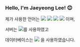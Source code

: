 ###  Hello, I'm Jaeyeong Lee! 😊 

제가 사용한 언어는 
<img src="https://img.shields.io/badge/HTML5-E34F26?style=flat&logo=HTML5&logoColor=white"/>
<img src="https://img.shields.io/badge/CSS3-1572B6?style=flat&logo=CSS3&logoColor=white"/>
<img src="https://img.shields.io/badge/Ajax-FF9E0F?style=flat&logo=Ajax&logoColor=white"/>
<img src="https://img.shields.io/badge/jQuery-0769AD?style=flat&logo=jQuery&logoColor=white"/>
이며,

서버는
<img src="https://img.shields.io/badge/Apache Tomcat 9.0-F8DC75?style=flat&logo=Apache Tomcat&logoColor=black"/>를
사용하였고

데이터베이스는
<img src="https://img.shields.io/badge/MySQL-4479A1?style=flat&logo=MySQL&logoColor=white"/>
을 사용하였습니다.

